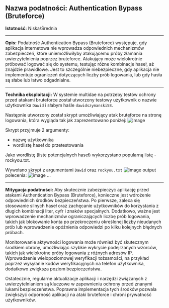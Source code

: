 
## Nazwa podatności: Authentication Bypass (Bruteforce)

**Istotność:** Niska/Średnia

---

**Opis:**
Podatność Authentication Bypass (Bruteforce) występuje, gdy aplikacja internetowa nie wprowadza odpowiednich mechanizmów zabezpieczeń, które uniemożliwiłyby atakującemu próby złamania uwierzytelnienia poprzez bruteforce. Atakujący może wielokrotnie próbować logować się do systemu, testując różne kombinacje haseł, aż znajdzie prawidłowe. Jest to szczególnie niebezpieczne, gdy aplikacja nie implementuje ograniczeń dotyczących liczby prób logowania, lub gdy hasła są słabe lub łatwo odgadnialne.

---

**Technika eksploitacji:**
W systemie multidae na potrzeby testów ochrony przed atakami bruteforce został utworzony testowy użytkownik o nazwie użytkownika `Dawid` i słabym haśle `dawidszymanski58`.


Następnie utworzony został skrypt umożliwiający atak bruteforce na stronę logowania, która wygląda tak jak zaprezentowano poniżej:
![image](https://github.com/GrzechuG/PWR-CBE-BAW-mutillidae-2024/assets/28838004/17b59acf-e8d8-4949-a90c-a2cf3958fda2)

Skrypt przyjmuje 2 argumenty:
- nazwę użytkownika
- wordlistę haseł do przetestowania

Jako wordlistę (liste potencjalnych haseł) wykorzystano popularną listę - rockyou.txt.

Wywołano skrypt z argumentami `Dawid` oraz `rockyou.txt`
![image](https://github.com/GrzechuG/PWR-CBE-BAW-mutillidae-2024/assets/28838004/165f013f-27c5-4bf1-845a-176b45c9bda2)
output polecenia:
![image](https://github.com/GrzechuG/PWR-CBE-BAW-mutillidae-2024/assets/28838004/8efaf7b3-6389-436c-aea6-25c86a7eb8ac)
...




---

**Mitygacja podatności:**
Aby skutecznie zabezpieczyć aplikację przed atakami Authentication Bypass (Bruteforce), konieczne jest wdrożenie odpowiednich środków bezpieczeństwa. Po pierwsze, zaleca się stosowanie silnych haseł oraz zachęcanie użytkowników do korzystania z długich kombinacji liter, cyfr i znaków specjalnych. Dodatkowo, ważne jest wprowadzenie mechanizmów ograniczających liczbę prób logowania, takich jak blokowanie konta po przekroczeniu określonej liczby nieudanych prób lub wprowadzenie opóźnienia odpowiedzi po kilku kolejnych błędnych próbach.

Monitorowanie aktywności logowania może również być skutecznym środkiem obrony, umożliwiając szybkie wykrycie podejrzanych wzorców, takich jak wielokrotne próby logowania z różnych adresów IP. Wprowadzenie wielopoziomowej weryfikacji tożsamości, na przykład poprzez wysyłanie kodów weryfikacyjnych na telefon użytkownika, dodatkowo zwiększa poziom bezpieczeństwa.

Ostatecznie, regularne aktualizacje aplikacji i narzędzi związanych z uwierzytelnianiem są kluczowe w zapewnieniu ochrony przed znanymi lukami bezpieczeństwa. Poprawna implementacja tych środków pozwala zwiększyć odporność aplikacji na ataki bruteforce i chroni prywatność użytkowników.
